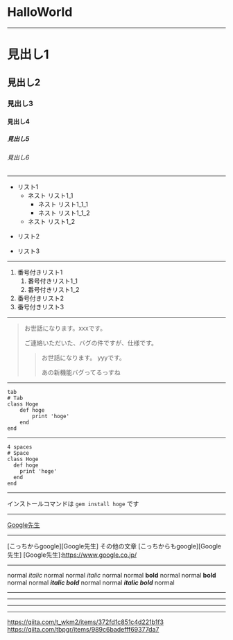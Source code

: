 # HalloWorld
***
# 見出し1
## 見出し2
### 見出し3
#### 見出し4
##### 見出し5
###### 見出し6
***
- リスト1
    - ネスト リスト1_1
        - ネスト リスト1_1_1
        - ネスト リスト1_1_2
    - ネスト リスト1_2
+ リスト2
* リスト3
***
1. 番号付きリスト1
    1. 番号付きリスト1_1
    1. 番号付きリスト1_2
1. 番号付きリスト2
1. 番号付きリスト3
***
> お世話になります。xxxです。
> 
> ご連絡いただいた、バグの件ですが、仕様です。
>> お世話になります。 yyyです。
>> 
>> あの新機能バグってるっすね
***
    tab
    # Tab
    class Hoge
        def hoge
            print 'hoge'
        end
    end
---
    4 spaces
    # Space
    class Hoge
      def hoge
        print 'hoge'
      end
    end
***
インストールコマンドは `gem install hoge` です
***
[Google先生](https://www.google.co.jp/)
***
[こっちからgoogle][Google先生]
その他の文章
[こっちからもgoogle][Google先生]
[Google先生]:https://www.google.co.jp/
***
normal *italic* normal
normal _italic_ normal
normal **bold** normal
normal __bold__ normal
normal ***italic bold*** normal
normal ___italic bold___ normal
***
___
---
* * *
https://qiita.com/t_wkm2/items/372fd1c851c4d221b1f3
https://qiita.com/tbpgr/items/989c6badefff69377da7






